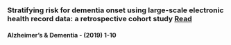 
### Stratifying risk for dementia onset using large-scale electronic health record data: a retrospective cohort study [Read](https://github.com/David-on-Code/AD/tree/master/1/1.md)  
#### Alzheimer’s & Dementia - (2019) 1-10
